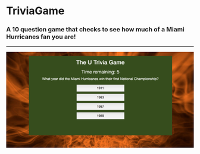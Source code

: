 # TriviaGame

### A 10 question game that checks to see how much of a Miami Hurricanes fan you are!
----
![alt text](https://github.com/JohnnyD4/TriviaGame/blob/master/umTrivia.png)

